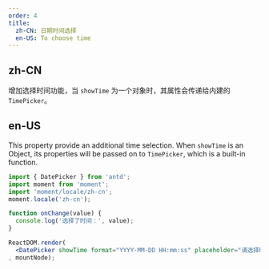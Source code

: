 ```yaml
---
order: 4
title:
  zh-CN: 日期时间选择
  en-US: To choose time
---
```


## zh-CN

增加选择时间功能，当 `showTime` 为一个对象时，其属性会传递给内建的 `TimePicker`。

## en-US

This property provide an additional time selection. When `showTime` is an Object, its properties will be passed on to `TimePicker`, which is a built-in function.

````jsx
import { DatePicker } from 'antd';
import moment from 'moment';
import 'moment/locale/zh-cn';
moment.locale('zh-cn');

function onChange(value) {
  console.log('选择了时间：', value);
}

ReactDOM.render(
  <DatePicker showTime format="YYYY-MM-DD HH:mm:ss" placeholder="请选择时间" onChange={onChange} />
, mountNode);
````
